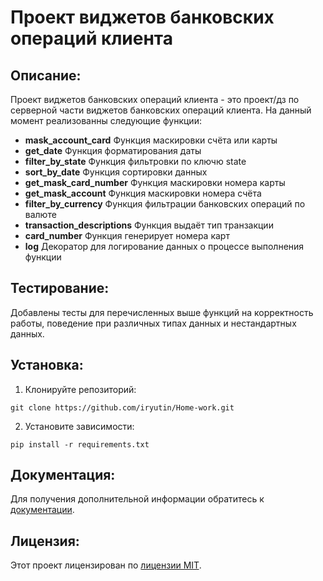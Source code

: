# Проект виджетов банковских операций клиента

## Описание:

Проект виджетов банковских операций клиента - это проект/дз по серверной части виджетов банковских операций клиента.
На данный момент реализованны следующие функции:  
- **mask_account_card** Функция маскировки счёта или карты  
- **get_date** Функция форматирования даты  
- **filter_by_state** Функция фильтровки по ключю state  
- **sort_by_date** Функция сортировки данных  
- **get_mask_card_number** Функция маскировки номера карты  
- **get_mask_account** Функция  маскировки номера счёта
- **filter_by_currency** Функция  фильтрации банковских операций по валюте
- **transaction_descriptions** Функция выдаёт тип транзакции
- **card_number** Функция генерирует номера карт
- **log** Декоратор для логирование данных о процессе выполнения функции

## Тестирование:
Добавлены тесты для перечисленных выше функций на корректность работы, поведение при различных типах данных и нестандартных данных.
## Установка:

1. Клонируйте репозиторий:
```
git clone https://github.com/iryutin/Home-work.git
```
2. Установите зависимости:
```
pip install -r requirements.txt
```

## Документация:

Для получения дополнительной информации обратитесь к [документации](docs/README.md).

## Лицензия:

Этот проект лицензирован по [лицензии MIT](LICENSE).